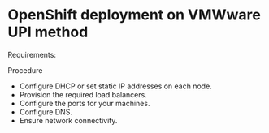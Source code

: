# OpenShift deployment on VMWware UPI method


Requirements:

Procedure

- Configure DHCP or set static IP addresses on each node.
- Provision the required load balancers.
- Configure the ports for your machines.
- Configure DNS.
- Ensure network connectivity.



